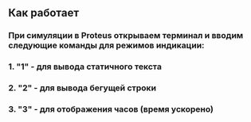 ## Как работает 
### При симуляции в Proteus открываем терминал и вводим следующие команды для режимов индикации:
### 1. "1" - для вывода статичного текста
### 2. "2" - для вывода бегущей строки 
### 3. "3" - для отображения часов (время ускорено)
